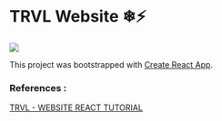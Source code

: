 # TRVL Website ❄⚡


![](https://raw.githubusercontent.com/Subhampreet/TRVL_Website-ReactJS/main/public/images/header.png)

This project was bootstrapped with [Create React App](https://github.com/facebook/create-react-app).

### References : 
[TRVL - WEBSITE REACT TUTORIAL](https://www.youtube.com/watch?v=I2UBjN5ER4s&list=WL&index=15&t=4769s)
